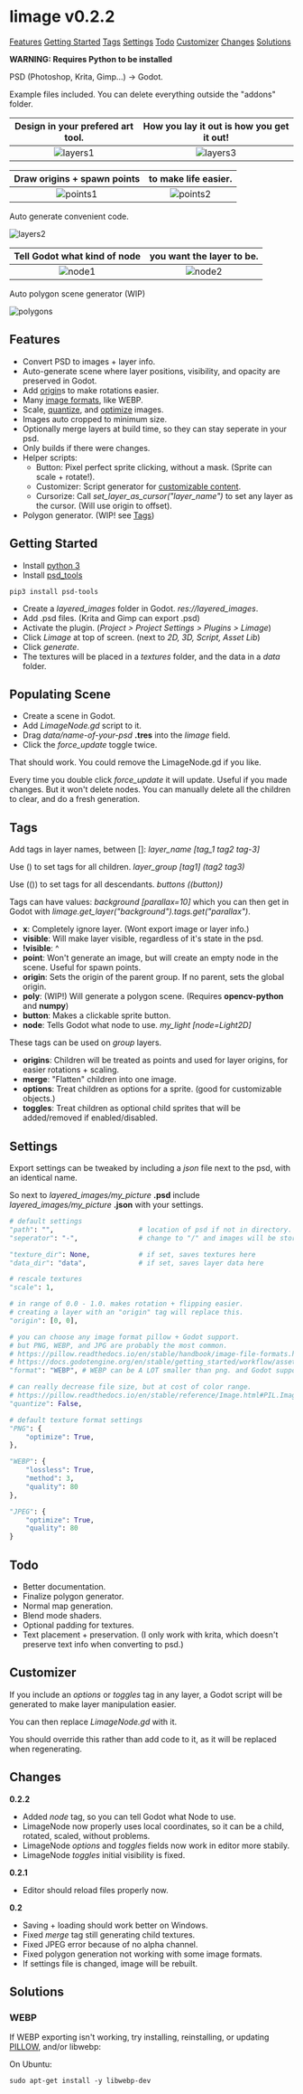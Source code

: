 
# limage v0.2.2

[Features](#Features)
[Getting Started](#Getting-Started)
[Tags](#Tags)
[Settings](#Settings)
[Todo](#Todo)
[Customizer](#Customizer)
[Changes](#Changes)
[Solutions](#Solutions)

**WARNING: Requires Python to be installed**

PSD (Photoshop, Krita, Gimp...) -> Godot.

Example files included. You can delete everything outside the "addons" folder.

Design in your prefered art tool. | How you lay it out is how you get it out!
:-:|:-:
![layers1](./readme_images/layers1.png) | ![layers3](./readme_images/layers3.png)

Draw origins + spawn points | to make life easier.
:-:|:-:
![points1](./readme_images/points1.png) | ![points2](./readme_images/points2.png)

Auto generate convenient code.

![layers2](./readme_images/layers2.png)

Tell Godot what kind of node | you want the layer to be.
:-:|:-:
![node1](./readme_images/node1.png) | ![node2](./readme_images/node2.png)

Auto polygon scene generator (WIP)

![polygons](./readme_images/polygons.png)


## Features

- Convert PSD to images + layer info.
- Auto-generate scene where layer positions, visibility, and opacity are preserved in Godot.
- Add [origin](#Tags)s to make rotations easier.
- Many [image formats](https://pillow.readthedocs.io/en/stable/handbook/image-file-formats.html), like WEBP.
- Scale, [quantize](https://pillow.readthedocs.io/en/stable/reference/Image.html#PIL.Image.Image.quantize), and [optimize](#Settings) images.
- Images auto cropped to minimum size.
- Optionally merge layers at build time, so they can stay seperate in your psd.
- Only builds if there were changes.
- Helper scripts:
	- Button: Pixel perfect sprite clicking, without a mask. (Sprite can scale + rotate!).
	- Customizer: Script generator for [customizable content](#customizer).
	- Cursorize: Call *set_layer_as_cursor("layer_name")* to set any layer as the cursor. (Will use origin to offset).
- Polygon generator. (WIP! see [Tags](#Tags))


## Getting Started

- Install [python 3](https://www.python.org/downloads/)
- Install [psd_tools](https://psd-tools.readthedocs.io/en/latest/)

```
pip3 install psd-tools
```
- Create a *layered_images* folder in Godot. *res://layered_images*.
- Add .psd files. (Krita and Gimp can export .psd)
- Activate the plugin. (*Project > Project Settings > Plugins > Limage*)
- Click *Limage* at top of screen. (next to *2D, 3D, Script, Asset Lib*)
- Click *generate*.
- The textures will be placed in a *textures* folder, and the data in a *data* folder.


## Populating Scene

- Create a scene in Godot.
- Add *LimageNode.gd* script to it.
- Drag *data/name-of-your-psd* **.tres** into the *limage* field.
- Click the *force_update* toggle twice.

That should work. You could remove the LimageNode.gd if you like.

Every time you double click *force_update* it will update. Useful if you made changes. But it won't delete nodes. You can manually delete all the children to clear, and do a fresh generation.


## Tags

Add tags in layer names, between []: *layer_name [tag_1 tag2 tag-3]*

Use () to set tags for all children. *layer_group \[tag1\] (tag2 tag3)*

Use (()) to set tags for all descendants. *buttons ((button))*

Tags can have values: *background [parallax=10]* which you can then get in Godot with *limage.get_layer("background").tags.get("parallax")*.

- **x**: Completely ignore layer. (Wont export image or layer info.)
- **visible**: Will make layer visible, regardless of it's state in the psd.
- **!visible**: ^
- **point**: Won't generate an image, but will create an empty node in the scene. Useful for spawn points.
- **origin**: Sets the origin of the parent group. If no parent, sets the global origin.
- **poly**: (WIP!) Will generate a polygon scene. (Requires **opencv-python** and **numpy**)
- **button**: Makes a clickable sprite button.
- **node**: Tells Godot what node to use. *my_light [node=Light2D]*

These tags can be used on *group* layers.

- **origins**: Children will be treated as points and used for layer origins, for easier rotations + scaling.
- **merge**: "Flatten" children into one image.
- **options**: Treat children as options for a sprite. (good for customizable objects.)
- **toggles**: Treat children as optional child sprites that will be added/removed if enabled/disabled.


## Settings

Export settings can be tweaked by including a *json* file next to the psd, with an identical name.

So next to *layered_images/my_picture* **.psd** include *layered_images/my_picture* **.json** with your settings.

```python
# default settings
"path": "",						# location of psd if not in directory. (not implemented yet)
"seperator": "-",				# change to "/" and images will be stored in subfolders instead.

"texture_dir": None,			# if set, saves textures here
"data_dir": "data",				# if set, saves layer data here

# rescale textures
"scale": 1,

# in range of 0.0 - 1.0. makes rotation + flipping easier.
# creating a layer with an "origin" tag will replace this. 
"origin": [0, 0],

# you can choose any image format pillow + Godot support.
# but PNG, WEBP, and JPG are probably the most common.
# https://pillow.readthedocs.io/en/stable/handbook/image-file-formats.html
# https://docs.godotengine.org/en/stable/getting_started/workflow/assets/importing_images.html
"format": "WEBP", # WEBP can be A LOT smaller than png. and Godot supports it.

# can really decrease file size, but at cost of color range.
# https://pillow.readthedocs.io/en/stable/reference/Image.html#PIL.Image.Image.quantize
"quantize": False,

# default texture format settings
"PNG": {
	"optimize": True,
},

"WEBP": {
	"lossless": True,
	"method": 3,
	"quality": 80
},

"JPEG": {
	"optimize": True,
	"quality": 80
}
```

## Todo

- Better documentation.
- Finalize polygon generator.
- Normal map generation.
- Blend mode shaders.
- Optional padding for textures.
- Text placement + preservation. (I only work with krita, which doesn't preserve text info when converting to psd.)


## Customizer

If you include an *options* or *toggles* tag in any layer, a Godot script will be generated to make layer manipulation easier.

You can then replace *LimageNode.gd* with it.

You should override this rather than add code to it, as it will be replaced when regenerating.

## Changes

**0.2.2**

- Added *node* tag, so you can tell Godot what Node to use.
- LimageNode now properly uses local coordinates, so it can be a child, rotated, scaled, without problems.
- LimageNode *options* and *toggles* fields now work in editor more stabily.
- LimageNode *toggles* initial visibility is fixed.

**0.2.1**

- Editor should reload files properly now.

**0.2**

- Saving + loading should work better on Windows.
- Fixed *merge* tag still generating child textures.
- Fixed JPEG error because of no alpha channel.
- Fixed polygon generation not working with some image formats.
- If settings file is changed, image will be rebuilt.


## Solutions

### WEBP

If WEBP exporting isn't working, try installing, reinstalling, or updating [PILLOW](https://pillow.readthedocs.io/en/stable/installation.html), and/or libwebp:

On Ubuntu:

```
sudo apt-get install -y libwebp-dev
```
